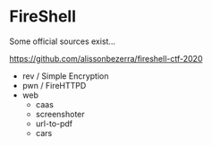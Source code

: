 # FireShell

Some official sources exist...

https://github.com/alissonbezerra/fireshell-ctf-2020
 - rev / Simple Encryption
 - pwn / FireHTTPD
 - web
   - caas
   - screenshoter
   - url-to-pdf
   - cars
